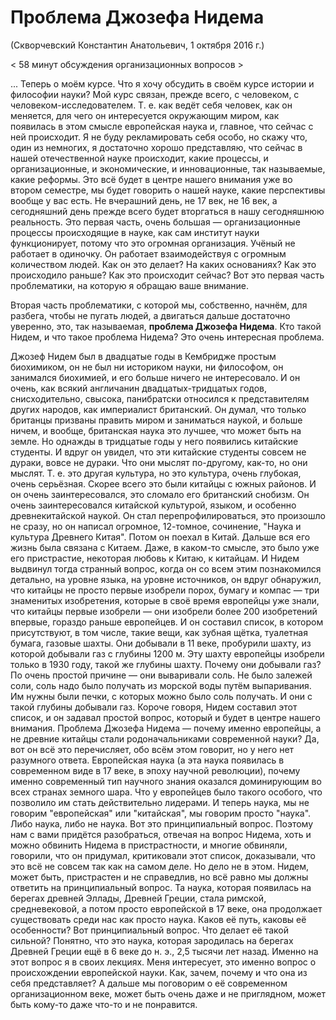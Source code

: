 # Проблема Джозефа Нидема

(Скворчевский Константин Анатольевич, 1 октября 2016 г.)

< 58 минут обсуждения организационных вопросов >

... Теперь о моём курсе. Что я хочу обсудить в своём курсе истории и философии науки? Мой курс связан, прежде всего, с человеком, с человеком-исследователем. Т. е. как ведёт себя человек, как он меняется, для чего он интересуется окружающим миром, как появилась в этом смысле европейская наука и, главное, что сейчас с ней происходит. Я не буду рекламировать себя особо, но скажу что, один из немногих, я достаточно хорошо представляю, что сейчас в нашей отечественной науке происходит, какие процессы, и организационные, и экономические, и инновационные, так называемые, какие реформы. Это всё будет в центре нашего внимания уже во втором семестре, мы будет говорить о нашей науке, какие перспективы вообще у вас есть. Не вчерашний день, не 17 век, не 16 век, а сегодняшний день прежде всего будет вторгаться в нашу сегодняшнюю реальность. Это первая часть, очень большая — организационные процессы происходящие в науке, как сам институт науки функционирует, потому что это огромная организация. Учёный не работает в одиночку. Он работает взаимодействуя с огромным количеством людей. Как он это делает? На каких основаниях? Как это происходило раньше? Как это происходит сейчас? Вот это первая часть проблематики, на которую я обращаю ваше внимание.

Вторая часть проблематики, с которой мы, собственно, начнём, для разбега, чтобы не пугать людей, а двигаться дальше достаточно уверенно, это, так называемая, **проблема Джозефа Нидема**. Кто такой Нидем, и что такое проблема Нидема? Это очень интересная проблема.

Джозеф Нидем был в двадцатые годы в Кембридже простым биохимиком, он не был ни историком науки, ни философом, он занимался биохимией, и его больше ничего не интересовало. И он очень, как всякий англичанин двадцатых-тридцатых годов, снисходительно, свысока, панибратски относился к представителям других народов, как империалист британский. Он думал, что только британцы призваны править миром и заниматься наукой, и больше ничем, и вообще, британская наука это лучшее, что может быть на земле. Но однажды в тридцатые годы у него появились китайские студенты. И вдруг он увидел, что эти китайские студенты совсем не дураки, вовсе не дураки. Что они мыслят по-другому, как-то, но они мыслят. Т. е. это другая культура, но это культура, очень глубокая, очень серьёзная. Скорее всего это были китайцы с южных районов. И он очень заинтересовался, это сломало его британский снобизм. Он очень заинтересовался китайской культурой, языком, и особенно древнекитайской наукой. Он стал перепрофилироваться, это произошло не сразу, но он написал огромное, 12-томное, сочинение, "Наука и культура Древнего Китая". Потом он поехал в Китай. Дальше вся его жизнь была связана с Китаем. Даже, в каком-то смысле, это было уже его пристрастие, некоторая любовь к Китаю, к китайцам. И Нидем выдвинул тогда странный вопрос, когда он со всем этим познакомился детально, на уровне языка, на уровне источников, он вдруг обнаружил, что китайцы не просто первые изобрели порох, бумагу и компас — три знаменитых изобретения, которые в своё время европейцы уже знали, что китайцы первые изобрели — они изобрели более 200 изобретений впервые, гораздо раньше европейцев. И он составил список, в котором присутствуют, в том числе, такие вещи, как зубная щётка, туалетная бумага, газовые шахты. Они добывали в 11 веке, пробурили шахту, из которой добывали газ с глубины 1200 м. Эту шахту европейцы изобрели только в 1930 году, такой же глубины шахту. Почему они добывали газ? По очень простой причине — они вываривали соль. Не было залежей соли, соль надо было получать из морской воды путём выпаривания. Им нужны были печки, с которых можно было соль получать. И они с такой глубины добывали газ. Короче говоря, Нидем составил этот список, и он задавал простой вопрос, который и будет в центре нашего внимания. Проблема Джозефа Нидема — почему именно европейцы, а не древние китайцы стали родоначальниками современной науки? Да, вот он всё это перечисляет, обо всём этом говорит, но у него нет разумного ответа. Европейская наука (а эта наука появилась в современном виде в 17 веке, в эпоху научной революции), почему именно современный тип научного знания оказался доминирующим во всех странах земного шара. Что у европейцев было такого особого, что позволило им стать действительно лидерами. И теперь наука, мы не говорим "европейская" или "китайская", мы говорим просто "наука". Либо наука, либо не наука. Вот это принципиальный вопрос. Поэтому нам с вами придётся разобраться, отвечая на вопрос Нидема, хоть и можно обвинить Нидема в пристрастности, и многие обвиняли, говорили, что он придумал, критиковали этот список, доказывали, что это всё не совсем так как на самом деле. Но дело не в этом. Нидем, может быть, пристрастен и не справедлив, но всё равно мы должны ответить на принципиальный вопрос. Та наука, которая появилась на берегах древней Эллады, Древней Греции, стала римской, средневековой, а потом просто европейской в 17 веке, она продолжает существовать среди нас как просто наука. Каков её путь, каковы её особенности? Вот принципиальный вопрос. Что делает её такой сильной? Понятно, что это наука, которая зародилась на берегах Древней Греции ещё в 6 веке до н. э., 2,5 тысячи лет назад. Именно на этот вопрос я в своих лекциях. Меня интересует, это именно вопрос о происхождении европейской науки. Как, зачем, почему и что она из себя представляет? А дальше мы поговорим о её современном организационном веке, может быть очень даже и не приглядном, может быть кому-то даже что-то и не понравится.
